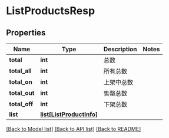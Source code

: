 # ListProductsResp

## Properties
Name | Type | Description | Notes
------------ | ------------- | ------------- | -------------
**total** | **int** |  总数 | 
**total_all** | **int** |  所有总数 | 
**total_on** | **int** |  上架中总数 | 
**total_out** | **int** |  售罄总数 | 
**total_off** | **int** |  下架总数 | 
**list** | [**list[ListProductInfo]**](ListProductInfo.md) |  | 

[[Back to Model list]](../README.md#documentation-for-models) [[Back to API list]](../README.md#documentation-for-api-endpoints) [[Back to README]](../README.md)

